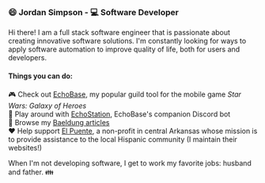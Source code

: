 ### :smile: Jordan Simpson - :computer: Software Developer

Hi there! I am a full stack software engineer that is passionate about creating innovative software solutions. I'm constantly looking for ways to apply software automation to improve quality of life, both for users and developers.

#### Things you can do:

:video_game: Check out [EchoBase](https://echobase.app), my popular guild tool for the mobile game *Star Wars: Galaxy of Heroes*
<br/>
:speech_balloon: Play around with [EchoStation](https://discordapp.com/api/oauth2/authorize?client_id=416767534528987137&scope=bot&permissions=805829696), EchoBase's companion Discord bot
<br/>
:seedling: Browse my [Baeldung articles](https://www.baeldung.com/author/jordansimpson/)
<br/>
:heart: Help support [El Puente](https://elpuentesearcy.org), a non-profit in central Arkansas whose mission is to provide assistance to the local Hispanic community (I maintain their websites!)

When I'm not developing software, I get to work my favorite jobs: husband and father. :family:

<!--
**j0rdanit0/j0rdanit0** is a ✨ _special_ ✨ repository because its `README.md` (this file) appears on your GitHub profile.

Here are some ideas to get you started:

- 🔭 I’m currently working on ...
- 🌱 I’m currently learning ...
- 👯 I’m looking to collaborate on ...
- 🤔 I’m looking for help with ...
- 💬 Ask me about ...
- 📫 How to reach me: ...
- 😄 Pronouns: ...
- ⚡ Fun fact: ...
-->
